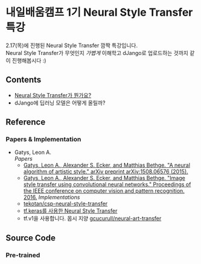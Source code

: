 # 내일배움캠프 1기 Neural Style Transfer 특강

2.17(목)에 진행된 Neural Style Transfer 깜짝 특강입니다.   
Neural Style Transfer가 무엇인지 *가볍게* 이해학고 dJango로 업로드하는 것까지 같이 진행해봅시다 :)

## Contents
+ [Neural Style Transfer가 뭔가요?](neural_style_transfer.ipynb)
+ dJango에 딥러닝 모델은 어떻게 올릴까?

## Reference
### Papers & Implementation
+ Gatys, Leon A.   
  *Papers*
  + [Gatys, Leon A., Alexander S. Ecker, and Matthias Bethge. "A neural algorithm of artistic style." arXiv preprint arXiv:1508.06576 (2015).](https://arxiv.org/pdf/1508.06576.pdf?translate=1&translate=1&translate=1&translate=1)
  + [Gatys, Leon A., Alexander S. Ecker, and Matthias Bethge. "Image style transfer using convolutional neural networks." Proceedings of the IEEE conference on computer vision and pattern recognition. 2016.](https://openaccess.thecvf.com/content_cvpr_2016/papers/Gatys_Image_Style_Transfer_CVPR_2016_paper.pdf)
  *Implementations*
  + [tekotan/csp-neural-style-transfer](https://github.com/tekotan/csp-neural-style-transfer/)
  + [tf.keras를 사용한 Neural Style Transfer](https://www.tensorflow.org/tutorials/generative/style_transfer?hl=ko)
  + tf.v1을 사용합니다. 몹시 지양 [gcucurull/neural-art-transfer](https://github.com/gcucurull/neural-art-transfer)

## Source Code



### Pre-trained
